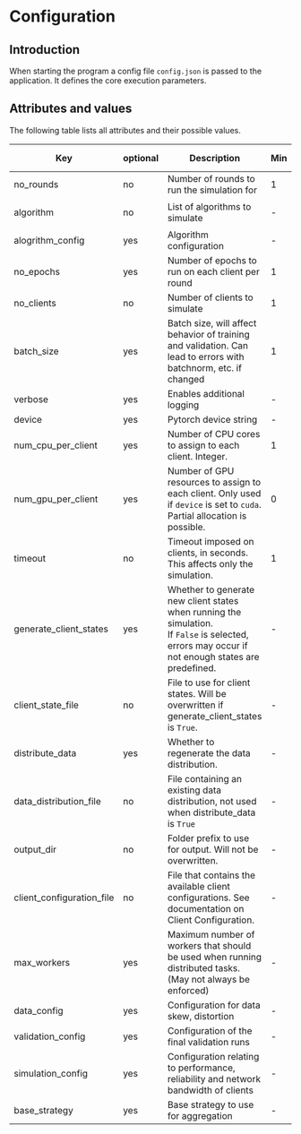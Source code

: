 # Configuration

## Introduction

When starting the program a config file `config.json` is passed to the application. It defines the core execution
parameters.

## Attributes and values

The following table lists all attributes and their possible values.

| Key                       | optional | Description                                                                                                                                           | Min | Max       | Default Value | Example Value                                    |
|---------------------------|----------|-------------------------------------------------------------------------------------------------------------------------------------------------------|-----|-----------|---------------|--------------------------------------------------|
| no_rounds                 | no       | Number of rounds to run the simulation for                                                                                                            | 1   | -         | -             | 10                                               |
| algorithm                 | no       | List of algorithms to simulate                                                                                                                        | -   | -         | -             | `["PowD", "FedCS", "random", "ActiveFL", "CEP"]` |
| alogrithm_config          | yes      | Algorithm configuration                                                                                                                               | -   | -         | -             | See algorithm documentation                      |
| no_epochs                 | yes      | Number of epochs to run on each client per round                                                                                                      | 1   | -         | 1             | 1                                                |
| no_clients                | no       | Number of clients to simulate                                                                                                                         | 1   | -         | -             | 1000                                             |
| batch_size                | yes      | Batch size, will affect behavior of training and validation. Can lead to errors with batchnorm, etc. if changed                                       | 1   | -         | 32            | 32                                               |
| verbose                   | yes      | Enables additional logging                                                                                                                            | -   | -         | `true`        | `true` or `false`                                |
| device                    | yes      | Pytorch device string                                                                                                                                 | -   | -         | `cpu`         | `cpu` or `cuda`                                  |
| num_cpu_per_client        | yes      | Number of CPU cores to assign to each client. Integer.                                                                                                | 1   | CPU_COUNT | 2             | 2                                                |
| num_gpu_per_client        | yes      | Number of GPU resources to assign to each client. Only used if `device` is set to `cuda`. Partial allocation is possible.                             | 0   | -         | 0.1           | 0.1                                              |
| timeout                   | no       | Timeout imposed on clients, in seconds. This affects only the simulation.                                                                             | 1   | -         | -             | 60                                               |
| generate_client_states    | yes      | Whether to generate new client states when running the simulation. <br/>If `False` is selected, errors may occur if not enough states are predefined. | -   | -         | `true`        | `true` or `false`                                |
| client_state_file         | no       | File to use for client states. Will be overwritten if generate_client_states is `True`.                                                               | -   | -         | -             | `client_states.csv`                              |
| distribute_data           | yes      | Whether to regenerate the data distribution.                                                                                                          | -   | -         | `true`        | `true` or `false`                                |
| data_distribution_file    | no       | File containing an existing data distribution, not used when distribute_data is  `True`                                                               | -   | -         | -             | `data_distribution.csv`                          |
| output_dir                | no       | Folder prefix to use for output. Will not be overwritten.                                                                                             | -   | -         | -             | `output`                                         |
| client_configuration_file | no       | File that contains the available client configurations. See documentation on Client Configuration.                                                    | -   | -         | -             | `client_configurations.csv`                      |
| max_workers               | yes      | Maximum number of workers that should be used when running distributed tasks. (May not always be enforced)                                            | -   | -         | 32            | 32                                               |
| data_config               | yes      | Configuration for data skew, distortion                                                                                                               | -   | -         | -             | See data configuration                           |
| validation_config         | yes      | Configuration of the final validation runs                                                                                                            | -   | -         | -             | See validation configuration                     |
| simulation_config         | yes      | Configuration relating to performance, reliability and network bandwidth of clients                                                                   | -   | -         | -             | See simulation configuration                     |
| base_strategy             | yes      | Base strategy to use for aggregation                                                                                                                  | -   | -         | `FedAvg`      | `FedAvg`, `FedAvgM`, `FedMedian`                 |
